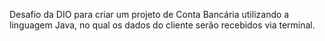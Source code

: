 Desafio da DIO para criar um projeto de Conta Bancária utilizando a linguagem Java, no qual os dados do cliente serão recebidos via terminal.
